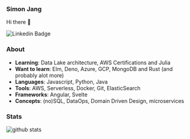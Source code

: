 ### Simon Jang

Hi there 👋

![Linkedin Badge](https://img.shields.io/badge/-Simon_Jang-blue?style=flat-square&logo=Linkedin&logoColor=white&link=https://www.linkedin.com/in/simon-jang-be//)

### About

- **Learning**: Data Lake architecture, AWS Certifications and Julia
- **Want to learn**: Elm, Deno, Azure, GCP, MongoDB and Rust (and probably alot more)
- **Languages**: Javascript, Python, Java
- **Tools**: AWS, Serverless, Docker, Git, ElasticSearch
- **Frameworks**: Angular, Svelte
- **Concepts**: (no)SQL, DataOps, Domain Driven Design, microservices

### Stats

![github stats](https://github-readme-stats.vercel.app/api?username=SimonJang&show_icons=true)
